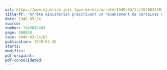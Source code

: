 ```yaml
---
url: https://www.ejustice.just.fgov.be/eli/arrete/1949/03/24/1949032403/justel
title-fr: "Arrêté ministériel prescrivant un recensement de certaines matières premières au 28 mars 1949"
date: 1949-03-24
source:
number: 1949032403
page: 888888
case: 1949-03-24/03
publication: 1949-03-26
starts:
modifies:
pdf-original:
pdf-consolidated:
---
```


